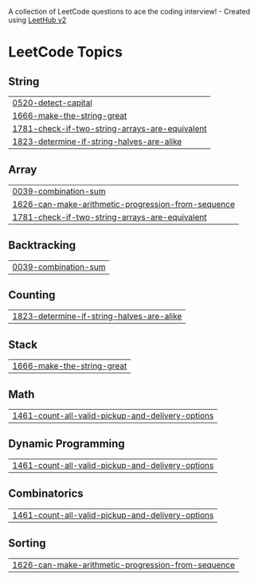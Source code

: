 A collection of LeetCode questions to ace the coding interview! - Created using [LeetHub v2](https://github.com/arunbhardwaj/LeetHub-2.0)
<!---LeetCode Topics Start-->
# LeetCode Topics
## String
|  |
| ------- |
| [0520-detect-capital](https://github.com/Daria872/coding-journey/tree/master/0520-detect-capital) |
| [1666-make-the-string-great](https://github.com/Daria872/coding-journey/tree/master/1666-make-the-string-great) |
| [1781-check-if-two-string-arrays-are-equivalent](https://github.com/Daria872/coding-journey/tree/master/1781-check-if-two-string-arrays-are-equivalent) |
| [1823-determine-if-string-halves-are-alike](https://github.com/Daria872/coding-journey/tree/master/1823-determine-if-string-halves-are-alike) |
## Array
|  |
| ------- |
| [0039-combination-sum](https://github.com/Daria872/coding-journey/tree/master/0039-combination-sum) |
| [1626-can-make-arithmetic-progression-from-sequence](https://github.com/Daria872/coding-journey/tree/master/1626-can-make-arithmetic-progression-from-sequence) |
| [1781-check-if-two-string-arrays-are-equivalent](https://github.com/Daria872/coding-journey/tree/master/1781-check-if-two-string-arrays-are-equivalent) |
## Backtracking
|  |
| ------- |
| [0039-combination-sum](https://github.com/Daria872/coding-journey/tree/master/0039-combination-sum) |
## Counting
|  |
| ------- |
| [1823-determine-if-string-halves-are-alike](https://github.com/Daria872/coding-journey/tree/master/1823-determine-if-string-halves-are-alike) |
## Stack
|  |
| ------- |
| [1666-make-the-string-great](https://github.com/Daria872/coding-journey/tree/master/1666-make-the-string-great) |
## Math
|  |
| ------- |
| [1461-count-all-valid-pickup-and-delivery-options](https://github.com/Daria872/coding-journey/tree/master/1461-count-all-valid-pickup-and-delivery-options) |
## Dynamic Programming
|  |
| ------- |
| [1461-count-all-valid-pickup-and-delivery-options](https://github.com/Daria872/coding-journey/tree/master/1461-count-all-valid-pickup-and-delivery-options) |
## Combinatorics
|  |
| ------- |
| [1461-count-all-valid-pickup-and-delivery-options](https://github.com/Daria872/coding-journey/tree/master/1461-count-all-valid-pickup-and-delivery-options) |
## Sorting
|  |
| ------- |
| [1626-can-make-arithmetic-progression-from-sequence](https://github.com/Daria872/coding-journey/tree/master/1626-can-make-arithmetic-progression-from-sequence) |
<!---LeetCode Topics End-->